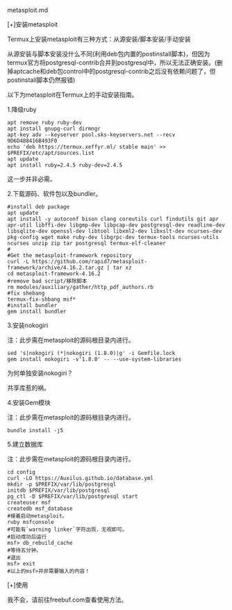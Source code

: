 metasploit.md

[+]安装metasploit

Termux上安装metasploit有三种方式：从源安装/脚本安装/手动安装

从源安装与脚本安装没什么不同(利用deb包内置的postinstall脚本)，但因为termux官方将postgresql-contrib合并到postgresql中，所以无法正确安装。(删掉aptcache和deb包control中的postgresql-contrib之后没有依赖问题了，但postinstall脚本仍然报错)

以下为metasploit在Termux上的手动安装指南。

1.降级ruby

```shell
apt remove ruby ruby-dev
apt install gnupg-curl dirmngr
apt-key adv --keyserver pool.sks-keyservers.net --recv 9D6D488416B493F0
echo 'deb https://termux.xeffyr.ml/ stable main' >> $PREFIX/etc/apt/sources.list
apt update
apt install ruby=2.4.5 ruby-dev=2.4.5
```
这一步并非必需。

2.下载源码、软件包以及bundler。

```shell
#install deb package
apt update
apt install -y autoconf bison clang coreutils curl findutils git apr apr-util libffi-dev libgmp-dev libpcap-dev postgresql-dev readline-dev libsqlite-dev openssl-dev libtool libxml2-dev libxslt-dev ncurses-dev pkg-config wget make ruby-dev libgrpc-dev termux-tools ncurses-utils ncurses unzip zip tar postgresql termux-elf-cleaner
#
#Get the metasploit-framework repository
curl -L https://github.com/rapid7/metasploit-framework/archive/4.16.2.tar.gz | tar xz
cd metasploit-framework-4.16.2
#remove bad script/移除脚本
rm modules/auxiliary/gather/http_pdf_authors.rb
#fix shebang
termux-fix-shbang msf*
#install bundler
gem install bundler
```

3.安装nokogiri

注：此步需在metasploit的源码根目录内进行。

```shell
sed 's|nokogiri (*|nokogiri (1.8.0)|g' -i Gemfile.lock  
gem install nokogiri -v'1.8.0' -- --use-system-libraries
```
为何单独安装nokogiri？

共享库惹的祸。

4.安装Gem模块

注：此步需在metasploit的源码根目录内进行。

```shell
bundle install -j5
```

5.建立数据库

注：此步需在metasploit的源码根目录内进行。

```shell
cd config
curl -LO https://Auxilus.github.io/database.yml
mkdir -p $PREFIX/var/lib/postgresql
initdb $PREFIX/var/lib/postgresql
pg_ctl -D $PREFIX/var/lib/postgresql start
createuser msf
createdb msf_database
#接着启动metasploit。
ruby msfconsole
#可能有`warning linker`字符出现，无视即可。
#启动成功后运行
msf> db_rebuild_cache
#等待五分钟。
#退出
msf> exit
#以上的msf>并非需要输入的内容！
```


[+]使用

我不会，请前往freebuf.com查看使用方法。
